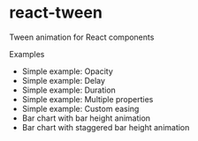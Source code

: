 react-tween
===
Tween animation for React components

Examples
- Simple example: Opacity
- Simple example: Delay
- Simple example: Duration
- Simple example: Multiple properties
- Simple example: Custom easing
- Bar chart with bar height animation
- Bar chart with staggered bar height animation
